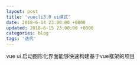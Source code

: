 ```yaml
---
layout: post
title: 'vuecli3.0 ui模式'
date: 2018-6-14 23:00:00 +0800
updated: 2018-6-15 23:00:00 +0800
categories: blog
tags: '迭代'
---
```


vue ui 启动图形化界面能够快速构建基于vue框架的项目